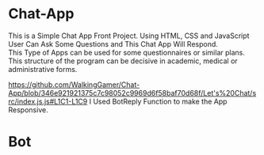 # Chat-App
This is a Simple Chat App Front Project. Using HTML, CSS and JavaScript 
User Can Ask Some Questions and This Chat App Will Respond.  
This Type of Apps can be used for some questionnaires or similar plans. This structure of the program can be decisive in academic, medical or administrative forms.


https://github.com/WalkingGamer/Chat-App/blob/346e921921375c7c98052c9969d6f58baf70d68f/Let's%20Chat/src/index.js.js#L1C1-L1C9
I Used BotReply Function to make the App Responsive. 
# Bot
